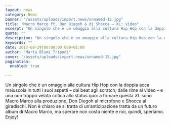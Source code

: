 ```yaml
---
layout: news
category: News
banner: "/assets/uploads/import.news/unnamed-15.jpg"
title: "Macro Marco ft. Don Diegoh & dj Shocca – XL: video"
excerpt: "Un singolo che è un omaggio alla cultura Hip Hop con la doppia acca maiuscola in tutti i suoi aspetti – dal beat agli scratch, dalle rime al video – e una non troppo velata critica allo status quo: a firmare questa XL sono Macro Marco alla produzione, Don Diegoh al microfono e Shocca al [&hellip"
quote: ""
description: "Un singolo che è un omaggio alla cultura Hip Hop con la doppia acca maiuscola in tutti i suoi aspetti – dal beat agli scratch, dalle rime al video – e una non troppo velata critica allo status quo: a firmare questa XL sono Macro Marco alla produzione, Don Diegoh al microfono e Shocca al [&hellip"
keywords: ""
date: 2017-08-29T00:00:00.000+01:00
author: "Marta Blumi Tripodi"
cover: "/assets/uploads/import.news/unnamed-15.jpg"
pagination:
  enabled: true

---
```


Un singolo che è un omaggio alla cultura Hip Hop con la doppia acca maiuscola in tutti i suoi aspetti – dal beat agli scratch, dalle rime al video – e una non troppo velata critica allo status quo: a firmare questa _XL_ sono Macro Marco alla produzione, Don Diegoh al microfono e Shocca al giradischi. Non è chiaro se si tratta di un’anticipazione tratta da un futuro album di Macro Marco, ma sperare non costa niente e noi, quindi, speriamo. Enjoy!